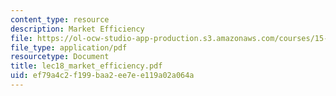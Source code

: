 ```yaml
---
content_type: resource
description: Market Efficiency
file: https://ol-ocw-studio-app-production.s3.amazonaws.com/courses/15-414-financial-management-summer-2003/ef79a4c2f199baa2ee7ee119a02a064a_lec18_market_efficiency.pdf
file_type: application/pdf
resourcetype: Document
title: lec18_market_efficiency.pdf
uid: ef79a4c2-f199-baa2-ee7e-e119a02a064a
---
```

